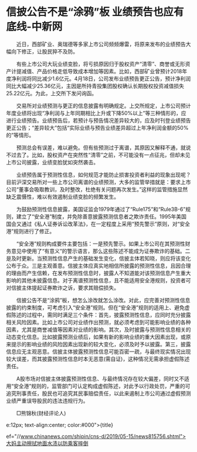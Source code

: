 # 信披公告不是“涂鸦”板 业绩预告也应有底线-中新网

　　近日，西部矿业、奥瑞德等多家上市公司频频爆雷，将原来发布的业绩预告大幅向下修正，让股民猝不及防。

　　有些上市公司大玩业绩变脸，将亏损原因归于股权资产“清零”、商誉或无形资产计提减值、产品价格走低导致成本增加等因素。比如，西部矿业曾预计2018年度净利润将同比减少1.6亿元。4月18日，公司发布业绩预告更正公告，预计净利润同比大幅减少25.36亿元，主因是所持青投集团股权确认长期股权投资减值损失25.22亿元。为此，上交所下发问询函。

　　交易所对业绩预测与更正的信息披露有明确规定。上交所规定，上市公司预计年度业绩将出现“净利润与上年同期相比上升或下降50%以上”等三种情形的，应进行业绩预告。业绩预告后，若预计与预告情况差异较大的，应及时刊登业绩预告更正公告；“差异较大”包括“实际业绩与预告业绩差异超过上年净利润金额的50%的”等情形。

　　预测总会有误差，难以避免。但有些预测过于离谱，其原因又解释不通，就说不过去了。比如，股权资产在突然性“清零”之前，不可能没有一点征兆，但却未见上市公司披露，业绩变脸犹如突然袭击。

　　业绩预告属于预测性信息，如何规范才能防止损害投资者利益的现象出现呢？目前沪深交易所对一些上市公司离谱的业绩预测，大多的监管举措就是：要求上市公司“董事会吸取教训，及时整改，杜绝有关问题再次发生。”这样的监管措施显然缺乏震慑性，难以有效遏制业绩变脸的频繁发生。

　　为鼓励预测性信息披露，美国证监会1979年通过了“Rule175”和“Rule3B-6”规则，建立了“安全港”制度，并免除善意披露预测信息者之欺诈责任。1995年美国国会又通过《私人证券诉讼改革法》，在一定程度上采用“预先警示”原则，对“安全港”规则进行了修正。

　　“安全港”规则构成要件主要包括：一是预先警示。如果上市公司在其预测性财务意见中使用了“有意义”的警示语言，那么这些陈述不能成为证券欺诈的基础。二是及时更新。当预测性信息产生的基础发生变化，信披主体若知晓，则应将该变化公布于众。三是主观善意。信披主体应真实地相信所披露的预测性信息，且因合理的理由而产生信赖，在发布预测性信息时，披露人不知道能对该预测信息产生重大影响的其他未披露信息。对于离谱预测性信息，且不能适用安全港规则，投资者可对信披主体提起证券欺诈之诉，要求其赔偿损失。

　　信披公告不是“涂鸦”板，想怎么涂改就怎么涂改。对此，应完善对预测性信息披露的约束制度，可考虑引入“安全港”规则。但在“安全港”规则的适用上、避免虚假陈述的过程中，需同时满足三个条件：首先，披露预测性信息，应同时充分披露相关风险因素。比如上市公司对业绩作出预测，就必须考虑到可能影响业绩的各种因素，尤其是商誉减值等因素对业绩的影响。其次，及时披露与预测性信息相关的动态变化信息。比如披露预测业绩后，如果有新的影响业绩的重大因素出现，或原来提示的影响业绩的风险因素出现新的较大变化，必须及时予以披露。第三，披露信息应无主观恶意。信披主体披露预测性信息可能百密一疏，与最终现实情况出现较大误差，而其披露预测性信息时本无恶意(需自证)，这种情况无需承担虚假陈述责任。

　　A股市场对信披主体披露预测性信息、与最终情况存在较大偏差，同时又不适用“安全港”规则的，监管部门可认定构成虚假陈述，对此予以行政处罚，严重的可追究刑事责任，股民也可追究其民事赔偿责任，以此来遏制上市公司通过虚假预测业绩严重误导股民的违法违规行为。

　　□熊锦秋(财经评论人)

e:12px; text-align:center; color:#000">{title}

ef="//www.chinanews.com/shipin/cns-d/2019/05-15/news815756.shtml">大妈主动擦拭地面水渍以防乘客摔倒
